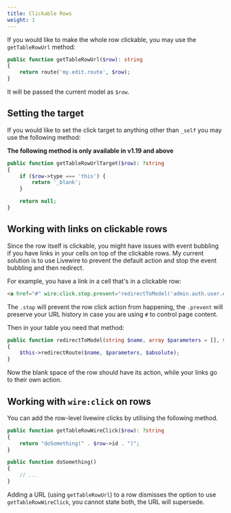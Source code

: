 ```yaml
---
title: Clickable Rows
weight: 1
---
```


If you would like to make the whole row clickable, you may use the `getTableRowUrl` method:

```php
public function getTableRowUrl($row): string
{
    return route('my.edit.route', $row);
}
```

It will be passed the current model as `$row`.

## Setting the target

If you would like to set the click target to anything other than `_self` you may use the following method:

**The following method is only available in v1.19 and above**

```php
public function getTableRowUrlTarget($row): ?string
{
    if ($row->type === 'this') {
        return '_blank';
    }

    return null;
}
```

## Working with links on clickable rows

Since the row itself is clickable, you might have issues with event bubbling if you have links in your cells on top of the clickable rows. My current solution is to use Livewire to prevent the default action and stop the event bubbling and then redirect.

For example, you have a link in a cell that's in a clickable row:

```html
<a href="#" wire:click.stop.prevent="redirectToModel('admin.auth.user.edit', [{{ $user }}])" class="font-medium">{{ $user->name }}</a>
```

The `.stop` will prevent the row click action from happening, the `.prevent` will preserve your URL history in case you are using `#` to control page content.

Then in your table you need that method:

```php
public function redirectToModel(string $name, array $parameters = [], $absolute = true): void
{
    $this->redirectRoute($name, $parameters, $absolute);
}
```

Now the blank space of the row should have its action, while your links go to their own action.

## Working with `wire:click` on rows

You can add the row-level livewire clicks by utilising the following method.

```php
public function getTableRowWireClick($row): ?string
{
    return "doSomething(" . $row->id . ")";
}

public function doSomething()
{
    // ...
}
```

Adding a URL (using `getTableRowUrl`) to a row dismisses the option to use `getTableRowWireClick`, you cannot state both, the URL will supersede.